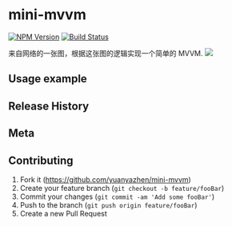 # mini-mvvm

[![NPM Version][npm-image]][npm-url]
[![Build Status][travis-image]][travis-url] 

来自网络的一张图，根据这张图的逻辑实现一个简单的 MVVM.
![](https://i.loli.net/2019/06/13/5d02062e2ebef58625.png)

## Usage example



## Release History


## Meta


## Contributing

1. Fork it (<https://github.com/yuanyazhen/mini-mvvm>)
2. Create your feature branch (`git checkout -b feature/fooBar`)
3. Commit your changes (`git commit -am 'Add some fooBar'`)
4. Push to the branch (`git push origin feature/fooBar`)
5. Create a new Pull Request

<!-- Markdown link & img dfn's -->
[npm-image]: https://img.shields.io/npm/v/datadog-metrics.svg?style=flat-square
[npm-url]: https://npmjs.org/package/datadog-metrics
[npm-downloads]: https://img.shields.io/npm/dm/datadog-metrics.svg?style=flat-square
[travis-image]: https://img.shields.io/travis/dbader/node-datadog-metrics/master.svg?style=flat-square
[travis-url]: https://travis-ci.org/dbader/node-datadog-metrics
[wiki]: https://github.com/yourname/yourproject/wiki

